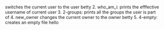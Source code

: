switches the current user to the user betty
2. who_am_i: prints the efffective username of current user
3. 2-groups: prints all the groups the user is part of
4. new_owner changes the current owner to the owner betty
5. 4-empty: creates an empty file hello
